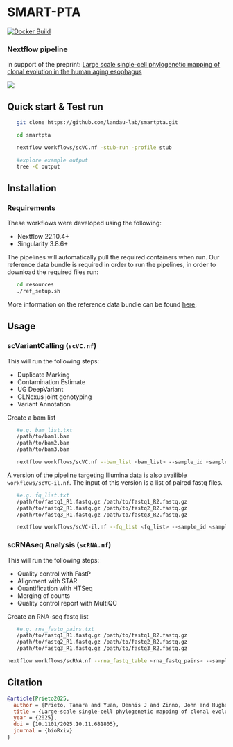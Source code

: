 # SMART-PTA

[![Docker Build](https://github.com/jzinno/darkshore/actions/workflows/docker-build.yml/badge.svg)](https://github.com/jzinno/darkshore/actions/workflows/docker-build.yml)

### Nextflow pipeline
in support of the preprint: [Large scale single-cell phylogenetic mapping of clonal evolution in the human aging esophagus](https://www.biorxiv.org/content/10.1101/2025.10.11.681805v1)

![](assets/viz.png)

## Quick start & Test run

```bash
   git clone https://github.com/landau-lab/smartpta.git

   cd smartpta

   nextflow workflows/scVC.nf -stub-run -profile stub

   #explore example output
   tree -C output
```

## Installation

### Requirements

These workflows were developed using the following:

- Nextflow 22.10.4+
- Singularity 3.8.6+

The pipelines will automatically pull the required containers when run. Our reference data bundle is required in order to run the pipelines, in order to download the required files run:

```bash
   cd resources
   ./ref_setup.sh
```

More information on the reference data bundle can be found [here](https://github.com/landau-lab/smartpta/tree/main/resources).

## Usage

### scVariantCalling (`scVC.nf`)

This will run the following steps:

- Duplicate Marking
- Contamination Estimate
- UG DeepVariant
- GLNexus joint genotyping
- Variant Annotation

Create a bam list

```bash
   #e.g. bam_list.txt
   /path/to/bam1.bam
   /path/to/bam2.bam
   /path/to/bam3.bam
```

```bash
   nextflow workflows/scVC.nf --bam_list <bam_list> --sample_id <sample_id>
```

A version of the pipeline targeting Illumina data is also availible `workflows/scVC-il.nf`. The input of this version is a list of paired fastq files.

```bash
   #e.g. fq_list.txt
   /path/to/fastq1_R1.fastq.gz /path/to/fastq1_R2.fastq.gz
   /path/to/fastq2_R1.fastq.gz /path/to/fastq2_R2.fastq.gz
   /path/to/fastq3_R1.fastq.gz /path/to/fastq3_R2.fastq.gz
```

```bash
   nextflow workflows/scVC-il.nf --fq_list <fq_list> --sample_id <sample_id>
```

### scRNAseq Analysis (`scRNA.nf`)

This will run the following steps:

- Quality control with FastP
- Alignment with STAR
- Quantification with HTSeq
- Merging of counts
- Quality control report with MultiQC

Create an RNA-seq fastq list

```bash
   #e.g. rna_fastq_pairs.txt
   /path/to/fastq1_R1.fastq.gz /path/to/fastq1_R2.fastq.gz
   /path/to/fastq2_R1.fastq.gz /path/to/fastq2_R2.fastq.gz
   /path/to/fastq3_R1.fastq.gz /path/to/fastq3_R2.fastq.gz
```

```bash
nextflow workflows/scRNA.nf --rna_fastq_table <rna_fastq_pairs> --sample_id <sample_id>
```
## Citation
```bibtex
@article{Prieto2025,
  author = {Prieto, Tamara and Yuan, Dennis J and Zinno, John and Hughes, Clayton and Midler, Nicholas and Kao, Sheng and Huuhtanen, Jani and Raviram, Ramya and Fotopoulou, Fenia and Ruthen, Neil and Rajagopalan, Srinivas and Schiffman, Joshua S and D Avino, Andrew R and Yoon, Sang-Ho and Sotelo, Jesus and Omans, Nathaniel D and Wheeler, Noelle and Garces, Alejandro and Pradhan, Barun and Cheng, Alexandre Pellan and Robine, Nicolas and Potenski, Catherine and Godfrey, Katharine and Kakiuchi, Nobuyuki and Yokoyama, Akira and Ogawa, Seishi and Abrams, Julian and Raimondi, Ivan and Landau, Dan A},
  title = {Large-scale single-cell phylogenetic mapping of clonal evolution in the human aging esophagus},
  year = {2025},
  doi = {10.1101/2025.10.11.681805},
  journal = {bioRxiv}
}
```
